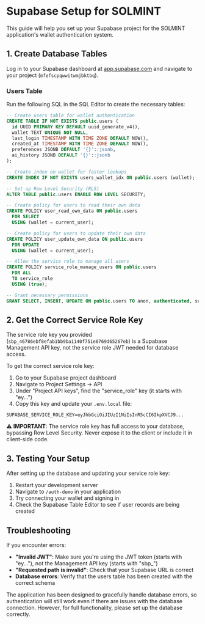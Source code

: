 # Supabase Setup for SOLMINT

This guide will help you set up your Supabase project for the SOLMINT application's wallet authentication system.

## 1. Create Database Tables

Log in to your Supabase dashboard at [app.supabase.com](https://app.supabase.com) and navigate to your project (`mfefscpqwwitwmjbktbq`).

### Users Table

Run the following SQL in the SQL Editor to create the necessary tables:

```sql
-- Create users table for wallet authentication
CREATE TABLE IF NOT EXISTS public.users (
  id UUID PRIMARY KEY DEFAULT uuid_generate_v4(),
  wallet TEXT UNIQUE NOT NULL,
  last_login TIMESTAMP WITH TIME ZONE DEFAULT NOW(),
  created_at TIMESTAMP WITH TIME ZONE DEFAULT NOW(),
  preferences JSONB DEFAULT '{}'::jsonb,
  ai_history JSONB DEFAULT '{}'::jsonb
);

-- Create index on wallet for faster lookups
CREATE INDEX IF NOT EXISTS users_wallet_idx ON public.users (wallet);

-- Set up Row Level Security (RLS)
ALTER TABLE public.users ENABLE ROW LEVEL SECURITY;

-- Create policy for users to read their own data
CREATE POLICY user_read_own_data ON public.users
  FOR SELECT
  USING (wallet = current_user);

-- Create policy for users to update their own data
CREATE POLICY user_update_own_data ON public.users
  FOR UPDATE
  USING (wallet = current_user);

-- Allow the service role to manage all users
CREATE POLICY service_role_manage_users ON public.users
  FOR ALL
  TO service_role
  USING (true);

-- Grant necessary permissions
GRANT SELECT, INSERT, UPDATE ON public.users TO anon, authenticated, service_role;
```

## 2. Get the Correct Service Role Key

The service role key you provided (`sbp_46786ebf8efab1bb9ba1140f751e0769d65267eb`) is a Supabase Management API key, not the service role JWT needed for database access.

To get the correct service role key:

1. Go to your Supabase project dashboard
2. Navigate to Project Settings → API
3. Under "Project API keys", find the "service_role" key (it starts with "ey...")
4. Copy this key and update your `.env.local` file:

```
SUPABASE_SERVICE_ROLE_KEY=eyJhbGciOiJIUzI1NiIsInR5cCI6IkpXVCJ9...
```

⚠️ **IMPORTANT**: The service role key has full access to your database, bypassing Row Level Security. Never expose it to the client or include it in client-side code.

## 3. Testing Your Setup

After setting up the database and updating your service role key:

1. Restart your development server
2. Navigate to `/auth-demo` in your application
3. Try connecting your wallet and signing in
4. Check the Supabase Table Editor to see if user records are being created

## Troubleshooting

If you encounter errors:

- **"Invalid JWT"**: Make sure you're using the JWT token (starts with "ey..."), not the Management API key (starts with "sbp_")
- **"Requested path is invalid"**: Check that your Supabase URL is correct
- **Database errors**: Verify that the users table has been created with the correct schema

The application has been designed to gracefully handle database errors, so authentication will still work even if there are issues with the database connection. However, for full functionality, please set up the database correctly.
